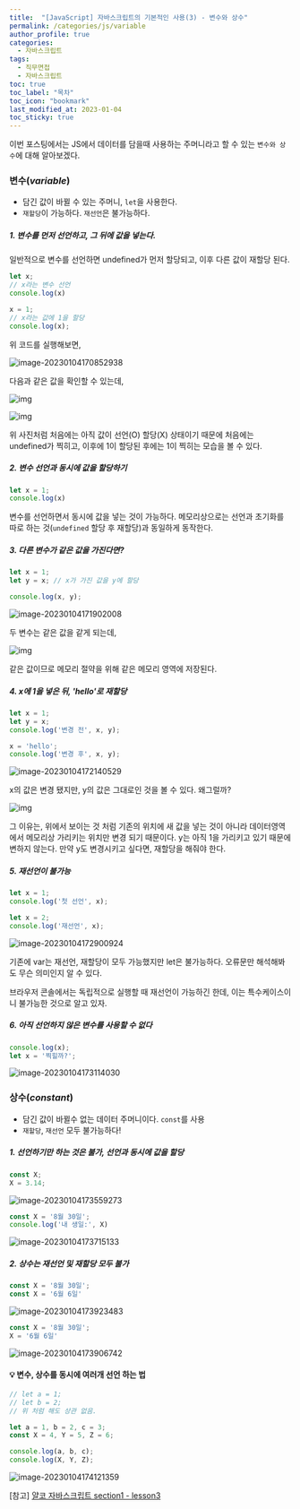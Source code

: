 ```yaml
---
title:  "[JavaScript] 자바스크립트의 기본적인 사용(3) - 변수와 상수"
permalink: /categories/js/variable
author_profile: true
categories:
  - 자바스크립트
tags:
  - 직무면접
  - 자바스크립트
toc: true
toc_label: "목차"
toc_icon: "bookmark"
last_modified_at: 2023-01-04
toc_sticky: true
---
```


 이번 포스팅에서는 JS에서 데이터를 담을때 사용하는 주머니라고 할 수 있는 `변수와 상수`에 대해 알아보겠다.



### 변수(*variable*)

- 담긴 값이 바뀔 수 있는 주머니, `let`을 사용한다.
- `재할당`이 가능하다. `재선언`은 불가능하다.

##### 1. 변수를 먼저 선언하고, 그 뒤에 값을 넣는다.

일반적으로 변수를 선언하면 undefined가 먼저 할당되고, 이후 다른 값이 재할당 된다.

```javascript
let x;
// x라는 변수 선언
console.log(x)

x = 1;
// x라는 값에 1을 할당
console.log(x);
```

위 코드를 실행해보면, 

![image-20230104170852938](../../assets/images/image-20230104170852938.png)

다음과 같은 값을 확인할 수 있는데,

![img](../../assets/images/let-1.png)

![img](../../assets/images/let-2.png)

위 사진처럼 처음에는 아직 값이 선언(O) 할당(X) 상태이기 때문에 처음에는 undefined가 찍히고, 이후에 1이 할당된 후에는 1이 찍히는 모습을 볼 수 있다.

##### 2. 변수 선언과 동시에 값을 할당하기

```javascript
let x = 1;
console.log(x)
```

변수를 선언하면서 동시에 값을 넣는 것이 가능하다. 메모리상으로는 선언과 초기화를 따로 하는 것(`undefined` 할당 후 재할당)과 동일하게 동작한다.



##### 3. 다른 변수가 같은 값을 가진다면?

```javascript
let x = 1;
let y = x; // x가 가진 값을 y에 할당

console.log(x, y);
```

![image-20230104171902008](../../assets/images/image-20230104171902008.png)

두 변수는 같은 값을 같게 되는데, 

![img](../../assets/images/let-3.png)

같은 값이므로 메모리 절약을 위해 같은 메모리 영역에 저장된다.



##### 4. x에 1을 넣은 뒤, 'hello'로 재할당

```js
let x = 1;
let y = x;
console.log('변경 전', x, y);

x = 'hello';
console.log('변경 후', x, y);
```

![image-20230104172140529](../../assets/images/image-20230104172140529.png)

x의 값은 변경 됐지만, y의 값은 그대로인 것을 볼 수 있다. 왜그럴까?

![img](../../assets/images/let-4.png)

그 이유는, 위에서 보이는 것 처럼 기존의 위치에 새 값을 넣는 것이 아니라 데이터영역에서 메모리상 가리키는 위치만 변경 되기 때문이다. y는 아직 1을 가리키고 있기 때문에 변하지 않는다. 만약 y도 변경시키고 싶다면, 재할당을 해줘야 한다.



##### 5. 재선언이 불가능

```javascript
let x = 1;
console.log('첫 선언', x);

let x = 2;
console.log('재선언', x);
```

![image-20230104172900924](../../assets/images/image-20230104172900924.png)

기존에 var는 재선언, 재할당이 모두 가능했지만 let은 불가능하다. 오류문만 해석해봐도 무슨 의미인지 알 수 있다.

브라우저 콘솔에서는 독립적으로 실행할 때 재선언이 가능하긴 한데, 이는 특수케이스이니 불가능한 것으로 알고 있자.



##### 6. 아직 선언하지 않은 변수를 사용할 수 없다

```javascript
console.log(x);
let x = '찍힐까?';
```

![image-20230104173114030](../../assets/images/image-20230104173114030.png)



### 상수(*constant*)

- 담긴 값이 바뀔수 없는 데이터 주머니이다. `const`를 사용
- `재할당`, `재선언` 모두 불가능하다!



##### 1. 선언하기만 하는 것은 불가, 선언과 동시에 값을 할당

```javascript
const X;
X = 3.14;
```

![image-20230104173559273](../../assets/images/image-20230104173559273.png)

```javascript
const X = '8월 30일';
console.log('내 생일:', X)
```

![image-20230104173715133](../../assets/images/image-20230104173715133.png)

##### 2. 상수는 재선언 및 재할당 모두 불가

```javascript
const X = '8월 30일';
const X = '6월 6일'
```

![image-20230104173923483](../../assets/images/image-20230104173923483.png)

```js
const X = '8월 30일';
X = '6월 6일'
```

![image-20230104173906742](../../assets/images/image-20230104173906742.png)



#### 💡 변수, 상수를 동시에 여러개 선언 하는 법

```javascript
// let a = 1;
// let b = 2;
// 위 처럼 해도 상관 없음.

let a = 1, b = 2, c = 3;
const X = 4, Y = 5, Z = 6;

console.log(a, b, c);
console.log(X, Y, Z);
```

![image-20230104174121359](../../assets/images/image-20230104174121359.png)



[참고] [얄코 자바스크립트 section1 - lesson3](https://www.yalco.kr/@javascript/1-3/)
